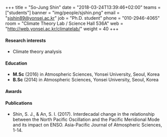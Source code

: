 ﻿+++
title = "So-Jung Shin"
date = "2018-03-24T13:39:46+02:00"
teams = ["students"]
banner = "img/people/sjshin.png"
email = "sjshin89@yonsei.ac.kr"
job = "Ph.D. student"
phone = "010-2946-4065"
room = "Climate Theory Lab / Science Hall 536A"
web = "http://web.yonsei.ac.kr/climatelab/"
weight = 40
+++

#### Research interests
+ Climate theory analysis

#### Education
 + **M.Sc** (2016) in Atmospheric Sciences, Yonsei University, Seoul, Korea
 + **B.Sc** (2014) in Atmospheric Sciences, Yonsei University, Seoul, Korea

#### Awards


#### Publications
+ Shin, S. J., & An, S. I. (2017). Interdecadal change in the relationship between the North Pacific Oscillation and the Pacific Meridional Mode and its impact on ENSO. Asia-Pacific Journal of Atmospheric Sciences, 1-14.
